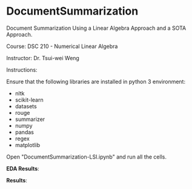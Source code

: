 # DocumentSummarization
Document Summarization Using a Linear Algebra Approach and a SOTA Approach.

Course: DSC 210 - Numerical Linear Algebra

Instructor: Dr. Tsui-wei Weng

Instructions:

Ensure that the following libraries are installed in python 3 environment:

* nltk
* scikit-learn
* datasets
* rouge
* summarizer
* numpy
* pandas
* regex
* matplotlib

Open "DocumentSummarization-LSI.ipynb" and run all the cells.

**EDA Results**:


**Results**:

